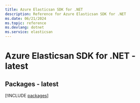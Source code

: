 ```yaml
---
title: Azure Elasticsan SDK for .NET
description: Reference for Azure Elasticsan SDK for .NET
ms.date: 06/21/2024
ms.topic: reference
ms.devlang: dotnet
ms.service: elasticsan
---
```

# Azure Elasticsan SDK for .NET - latest
## Packages - latest
[!INCLUDE [packages](elasticsan-index.md)]
